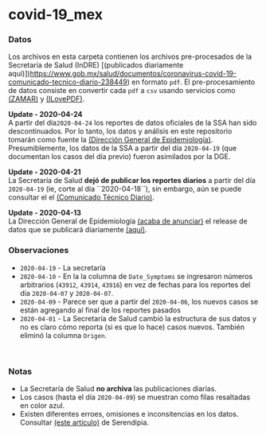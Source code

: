 # covid-19_mex

### Datos
Los archivos en esta carpeta contienen los archivos pre-procesados de la Secretaría de Salud (InDRE) [(publicados diariamente aquí)])https://www.gob.mx/salud/documentos/coronavirus-covid-19-comunicado-tecnico-diario-238449) en formato `pdf`. El pre-procesamiento de datos consiste en convertir cada `pdf` a `csv` usando servicios como [(ZAMAR)](https://www.zamzar.com) y [(ILovePDF)](https://www.ilovepdf.com).

**Update - 2020-04-24**
<br>
A partir del día``2020-04-24``  los reportes de datos oficiales de la SSA han sido descontinuados. Por lo tanto, los datos y análisis en este repositorio tomarán como fuente la  [(Dirección General de Epidemiología)](https://www.gob.mx/salud/documentos/datos-abiertos-152127). Presumiblemente, los datos de la SSA a partir del día  `2020-04-19` (que documentan los casos del día previo) fueron asimilados por la DGE.

**Update - 2020-04-21**
<br>
La Secretaría de Salud **dejó de publicar los reportes diarios** a partir del día `2020-04-19` (ie, corte al día ``2020-04-18´´), sin embargo, aún se puede consultar el el [(Comunicado Técnico Diario)](https://www.go..mx/salud/documentos/coronavirus-covid-19-comunicado-tecnico-diario-238449).

**Update - 2020-04-13**
<br>
La Dirección General de Epidemiología [(acaba de anunciar)](https://twitter.com/RicardoDGPS/status/1249864573936644096) el release de datos que se publicará diariamente [(aquí)](https://www.gob.mx/salud/documentos/datos-abiertos-152127). 
<br>

### Observaciones
* `2020-04-19` - La secretaría
* `2020-04-10` - En la la columna de `Date_Symptoms` se ingresaron números arbitrarios (`43912`, `43914`, `43916`) en vez de fechas para los reportes del día `2020-04-07` y `2020-04-07`.
* `2020-04-09` - Parece ser que a partir del `2020-04-06`, los nuevos casos se están agregando al final de los reportes pasados
* `2020-04-01` - La Secretaría de Salud cambió la estructura de sus datos y no es claro cómo reporta (si es que lo hace) casos nuevos. También eliminó la columna `Origen`.

<br>

### Notas
* La Secretaría de Salud **no archiva** las publicaciones diarias.
* Los casos (hasta el día `2020-04-09`) se muestran como filas resaltadas en color azul.
* Existen diferentes erroes, omisiones e inconsitencias en los datos. Consultar [(este artículo)](https://serendipia.digital/2020/04/secretaria-de-salud-publica-datos-abiertos-sobre-casos-de-covid-19-en-mexico) de Serendipia.
